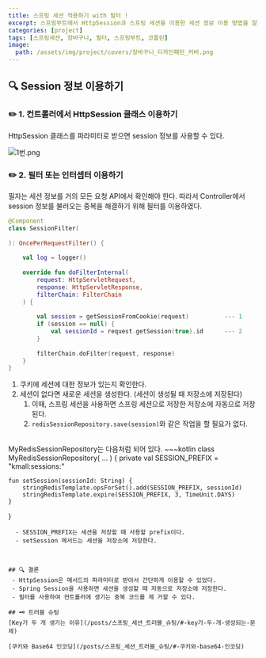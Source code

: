 ```yaml
---
title: 스프링 세션 적용하기 with 필터 !
excerpt: 스프링부트에서 HttpSession과 스프링 세션을 이용한 세션 정보 이용 방법을 알아보자. 더 나아가 필터를 이용하여 중복을 제거해보자.
categories: [project]
tags: [스프링세션, 장바구니, 필터, 스프링부트, 코틀린]
image:
  path: /assets/img/project/covers/장바구니_디자인패턴_커버.png
---
```


## 🔍 Session 정보 이용하기
### ✏️ 1. 컨트롤러에서 HttpSession 클래스 이용하기
HttpSession 클래스를 파라미터로 받으면 session 정보를 사용할 수 있다.

![1번.png](/assets/img/project/session/filter/1번.png)



### ✏️ 2. 필터 또는 인터셉터 이용하기
필자는 세션 정보를 거의 모든 요청 API에서 확인해야 한다. 따라서 Controller에서 session 정보를 불러오는 중복을 해결하기 위해 필터를 이용하였다.
~~~kotlin
@Component  
class SessionFilter(  
     
): OncePerRequestFilter() {  
  
    val log = logger()  
  
    override fun doFilterInternal(  
	    request: HttpServletRequest,  
	    response: HttpServletResponse,  
	    filterChain: FilterChain  
	) {  
  
	    val session = getSessionFromCookie(request)          --- 1
	    if (session == null) {  
	        val sessionId = request.getSession(true).id      --- 2
	    }  
  
	    filterChain.doFilter(request, response)  
	}
}
~~~

1. 쿠키에 세션에 대한 정보가 있는지 확인한다.
2. 세션이 없다면 새로운 세션을 생성한다. (세션이 생성될 때 저장소에 저장된다)
   1. 이때, 스프링 세션을 사용하면 스프링 세션으로 저장한 저장소에 자동으로 저장된다. 
   2. `redisSessionRepository.save(session)`와 같은 작업을 할 필요가 없다. 

<br>
MyRedisSessionRepository는 다음처럼 되어 있다.
~~~kotlin
class MyRedisSessionRepository(
	...
) {
	private val SESSION_PREFIX = "kmall:sessions:"  
  
	fun setSession(sessionId: String) {  
	    stringRedisTemplate.opsForSet().add(SESSION_PREFIX, sessionId)  
	    stringRedisTemplate.expire(SESSION_PREFIX, 3, TimeUnit.DAYS)  
	}
}
~~~
  - SESSION_PREFIX는 세션을 저장할 때 사용할 prefix이다.
  - setSession 메서드는 세션을 저장소에 저장한다.



## 🔍 결론
 - HttpSession은 메서드의 파라미터로 받아서 간단하게 이용할 수 있었다.
 - Spring Session을 사용하면 세션을 생성할 때 자동으로 저장소에 저장한다.
 - 필터를 사용하여 컨트롤러에 생기는 중복 코드를 제 거할 수 있다. 

## 🗝️ 트러블 슈팅
[Key가 두 개 생기는 이유](/posts/스프링_세션_트러블_슈팅/#-key가-두-개-생성되는-문제)

[쿠키와 Base64 인코딩](/posts/스프링_세션_트러블_슈팅/#-쿠키와-base64-인코딩)

